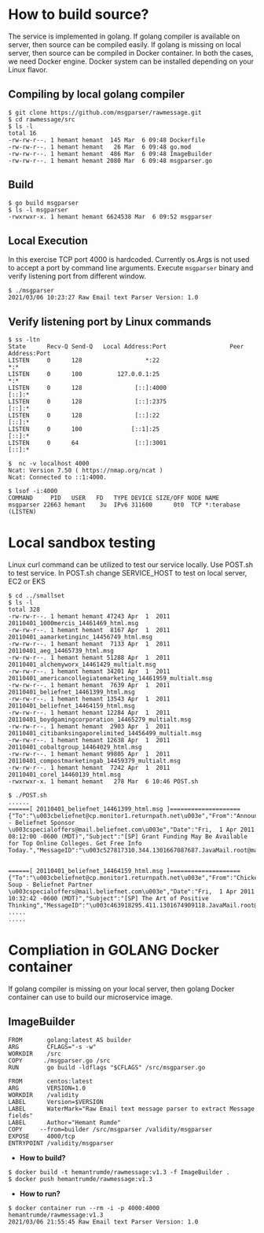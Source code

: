 # How to build source?
The service is implemented in golang. If golang compiler is available on server, then source can be compiled easily. If golang is missing on local server, then source can be compiled in Docker container. In both the cases, we need Docker engine. Docker system can be installed depending on your Linux flavor. 

## Compiling by local golang compiler 

```
$ git clone https://github.com/msgparser/rawmessage.git
$ cd rawmessage/src
$ ls -l 
total 16
-rw-rw-r--. 1 hemant hemant  145 Mar  6 09:48 Dockerfile
-rw-rw-r--. 1 hemant hemant   26 Mar  6 09:48 go.mod
-rw-rw-r--. 1 hemant hemant  486 Mar  6 09:48 ImageBuilder
-rw-rw-r--. 1 hemant hemant 2080 Mar  6 09:48 msgparser.go
```
## Build 
```
$ go build msgparser
$ ls -l msgparser
-rwxrwxr-x. 1 hemant hemant 6624538 Mar  6 09:52 msgparser
```
## Local Execution 
In this exercise TCP port 4000 is hardcoded. Currently os.Args is not used to accept a port by command line arguments. Execute <code>msgparser</code> binary and verify listening port from different window.
```
$ ./msgparser
2021/03/06 10:23:27 Raw Email text Parser Version: 1.0

```
## Verify listening port by Linux commands
```
$ ss -ltn
State      Recv-Q Send-Q   Local Address:Port                  Peer Address:Port
LISTEN     0      128                  *:22                               *:*
LISTEN     0      100          127.0.0.1:25                               *:*
LISTEN     0      128               [::]:4000                          [::]:*
LISTEN     0      128               [::]:2375                          [::]:*
LISTEN     0      128               [::]:22                            [::]:*
LISTEN     0      100              [::1]:25                            [::]:*
LISTEN     0      64                [::]:3001                          [::]:*

$  nc -v localhost 4000
Ncat: Version 7.50 ( https://nmap.org/ncat )
Ncat: Connected to ::1:4000.

$ lsof -i:4000
COMMAND     PID   USER   FD   TYPE DEVICE SIZE/OFF NODE NAME
msgparser 22663 hemant    3u  IPv6 311600      0t0  TCP *:terabase (LISTEN)

```
# Local sandbox testing 
Linux curl command can be utilized to test our service locally. Use POST.sh to test service. In POST.sh change SERVICE_HOST to test on local server, EC2 or EKS
```
$ cd ../smallset
$ ls -l 
total 328
-rw-rw-r--. 1 hemant hemant 47243 Apr  1  2011 20110401_1000mercis_14461469_html.msg
-rw-rw-r--. 1 hemant hemant  8167 Apr  1  2011 20110401_aamarketinginc_14456749_html.msg
-rw-rw-r--. 1 hemant hemant  7133 Apr  1  2011 20110401_aeg_14465739_html.msg
-rw-rw-r--. 1 hemant hemant 51288 Apr  1  2011 20110401_alchemyworx_14461429_multialt.msg
-rw-rw-r--. 1 hemant hemant 34201 Apr  1  2011 20110401_americancollegiatemarketing_14461959_multialt.msg
-rw-rw-r--. 1 hemant hemant  7639 Apr  1  2011 20110401_beliefnet_14461399_html.msg
-rw-rw-r--. 1 hemant hemant 13543 Apr  1  2011 20110401_beliefnet_14464159_html.msg
-rw-rw-r--. 1 hemant hemant 12284 Apr  1  2011 20110401_boydgamingcorporation_14465279_multialt.msg
-rw-rw-r--. 1 hemant hemant  2903 Apr  1  2011 20110401_citibanksingaporelimited_14456499_multialt.msg
-rw-rw-r--. 1 hemant hemant 12638 Apr  1  2011 20110401_cobaltgroup_14464029_html.msg
-rw-rw-r--. 1 hemant hemant 99805 Apr  1  2011 20110401_compostmarketingab_14459379_multialt.msg
-rw-rw-r--. 1 hemant hemant  7242 Apr  1  2011 20110401_corel_14460139_html.msg
-rwxrwxr-x. 1 hemant hemant   278 Mar  6 10:46 POST.sh

$ ./POST.sh
......
======[ 20110401_beliefnet_14461399_html.msg ]====================
{"To":"\u003cbeliefnet@cp.monitor1.returnpath.net\u003e","From":"Announce - Beliefnet Sponsor \u003cspecialoffers@mail.beliefnet.com\u003e","Date":"Fri,  1 Apr 2011 08:12:00 -0600 (MDT)","Subject":"[SP] Grant Funding May Be Available for Top Online Colleges. Get Free Info Today.","MessageID":"\u003c527817310.344.1301667087687.JavaMail.root@mail.beliefnet.com\u003e"}


======[ 20110401_beliefnet_14464159_html.msg ]====================
{"To":"\u003cbeliefnet@cp.monitor1.returnpath.net\u003e","From":"Chicken Soup - Beliefnet Partner \u003cspecialoffers@mail.beliefnet.com\u003e","Date":"Fri,  1 Apr 2011 10:32:42 -0600 (MDT)","Subject":"[SP] The Art of Positive Thinking","MessageID":"\u003c463918295.411.1301674909118.JavaMail.root@mail.beliefnet.com\u003e"}
.....
.....

```

# Compliation in GOLANG Docker container 
If golang compiler is missing on your local server, then golang Docker container can use to build our microservice image.

## ImageBuilder 
```
FROM       golang:latest AS builder
ARG        CFLAGS="-s -w"
WORKDIR    /src
COPY      ./msgparser.go /src
RUN        go build -ldflags "$CFLAGS" /src/msgparser.go

FROM       centos:latest
ARG        VERSION=1.0
WORKDIR    /validity
LABEL      Version=$VERSION
LABEL      WaterMark="Raw Email text message parser to extract Message fields"
LABEL      Author="Hemant Rumde"
COPY     --from=builder /src/msgparser /validity/msgparser
EXPOSE     4000/tcp
ENTRYPOINT /validity/msgparser
```
* **How to build?**
```
$ docker build -t hemantrumde/rawmessage:v1.3 -f ImageBuilder .
$ docker push hemantrumde/rawmessage:v1.3
```
* **How to run?**
```
$ docker container run --rm -i -p 4000:4000 hemantrumde/rawmessage:v1.3
2021/03/06 21:55:45 Raw Email text Parser Version: 1.0
```
